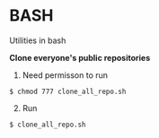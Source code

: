 # BASH
Utilities in bash


**Clone everyone's public repositories**
1. Need permisson to run
```
$ chmod 777 clone_all_repo.sh
```
2. Run
```
$ clone_all_repo.sh
```
